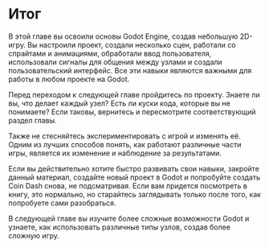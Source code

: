 ﻿# Итог

В этой главе вы освоили основы Godot Engine, создав небольшую 2D-игру. Вы настроили проект, создали несколько сцен, работали со спрайтами и анимациями, обработали ввод пользователя, использовали сигналы для общения между узлами и создали пользовательский интерфейс. Все эти навыки являются важными для работы в любом проекте на Godot.

Перед переходом к следующей главе пройдитесь по проекту. Знаете ли вы, что делает каждый узел? Есть ли куски кода, которые вы не понимаете? Если таковы, вернитесь и пересмотрите соответствующий раздел главы.

Также не стесняйтесь экспериментировать с игрой и изменять её. Одним из лучших способов понять, как работают различные части игры, является их изменение и наблюдение за результатами.

Если вы действительно хотите быстро развивать свои навыки, закройте данный материал, создайте новый проект в Godot и попробуйте создать Coin Dash снова, не подсматривая. Если вам придется посмотреть в книгу, это нормально, но старайтесь заглядывать только после того, как попробуете сами разобраться.

В следующей главе вы изучите более сложные возможности Godot и узнаете, как использовать различные типы узлов, создав более сложную игру.
